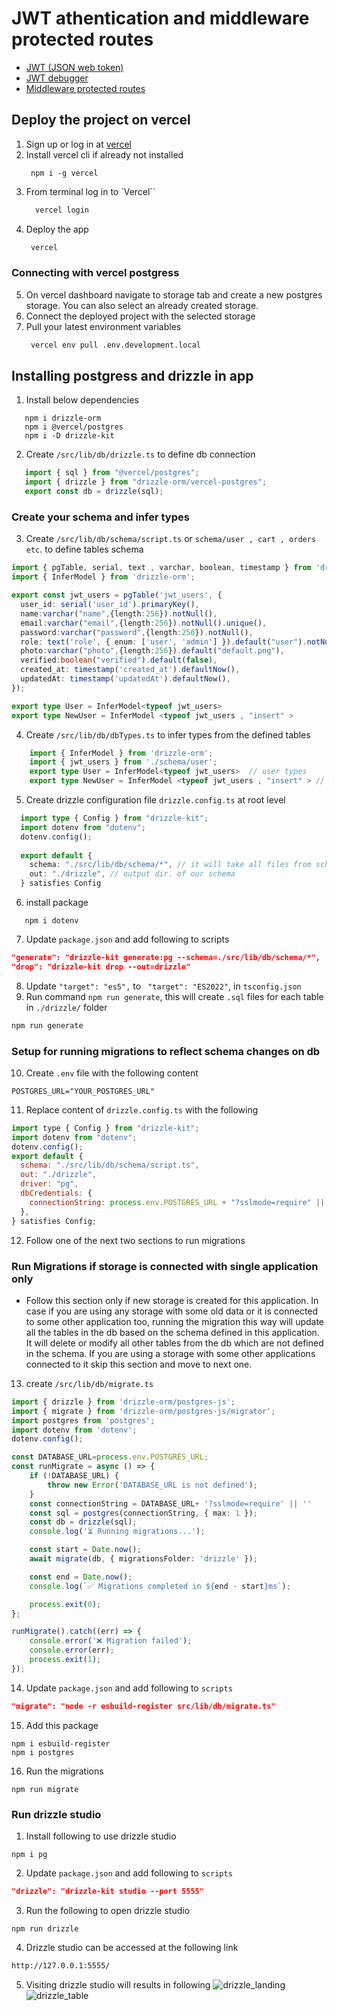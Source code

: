 # JWT athentication and middleware protected routes
* [JWT (JSON web token)](https://jwt.io/introduction)
* [JWT debugger](https://jwt.io/#debugger)
* [Middleware protected routes](https://nextjs.org/docs/app/building-your-application/routing/middleware)

## Deploy the project on vercel
1. Sign up or log in at [vercel](https://vercel.com/new)
2. Install vercel cli if already not installed
    ```npm
     npm i -g vercel
    ```
3. From terminal log in to `Vercel``
    ```cmd
      vercel login
    ```
4. Deploy the app
    ```cmd
     vercel
    ```
### Connecting with vercel postgress
5. On vercel dashboard navigate to storage tab and create a new postgres storage. You can also select an already created storage.
6. Connect the deployed project with the selected storage
7. Pull your latest environment variables
    ```cmd
     vercel env pull .env.development.local
    ```
## Installing postgress and drizzle in app
1. Install below dependencies
```npm
   npm i drizzle-orm
   npm i @vercel/postgres
   npm i -D drizzle-kit
```
2. Create `/src/lib/db/drizzle.ts` to define db connection
```ts
   import { sql } from "@vercel/postgres";
   import { drizzle } from "drizzle-orm/vercel-postgres";
   export const db = drizzle(sql);
```
### Create your schema and infer types
3. Create `/src/lib/db/schema/script.ts` or `schema/user , cart , orders etc`. to define tables schema
```ts
import { pgTable, serial, text , varchar, boolean, timestamp } from 'drizzle-orm/pg-core';
import { InferModel } from 'drizzle-orm';

export const jwt_users = pgTable('jwt_users', {
  user_id: serial('user_id').primaryKey(),
  name:varchar("name",{length:256}).notNull(),
  email:varchar("email",{length:256}).notNull().unique(),
  password:varchar("password",{length:256}).notNull(),
  role: text('role', { enum: ['user', 'admin'] }).default("user").notNull(),
  photo:varchar("photo",{length:256}).default("default.png"),
  verified:boolean("verified").default(false),
  created_at: timestamp('created_at').defaultNow(),
  updatedAt: timestamp('updatedAt').defaultNow(),
});

export type User = InferModel<typeof jwt_users> 
export type NewUser = InferModel <typeof jwt_users , "insert" >
```
4. Create `/src/lib/db/dbTypes.ts` to infer types from the defined tables
```ts
    import { InferModel } from 'drizzle-orm';
    import { jwt_users } from './schema/user';
    export type User = InferModel<typeof jwt_users>  // user types
    export type NewUser = InferModel <typeof jwt_users , "insert" > // add new user to db
```
5. Create drizzle configuration file `drizzle.config.ts` at root level
```ts
  import type { Config } from "drizzle-kit";
  import dotenv from "dotenv";
  dotenv.config();
   
  export default {
    schema: "./src/lib/db/schema/*", // it will take all files from schema path
    out: "./drizzle", // output dir. of our schema
  } satisfies Config
```
6. install package
```npm
   npm i dotenv
```
7. Update `package.json` and add following to scripts
```json
"generate": "drizzle-kit generate:pg --schema=./src/lib/db/schema/*",
"drop": "drizzle-kit drop --out=drizzle"
```
8. Update `"target": "es5",` to ` "target": "ES2022"`, in `tsconfig.json`
9. Run command `npm run generate`, this will create `.sql` files for each table in `./drizzle/` folder
```cmd
npm run generate
```
### Setup for running migrations to reflect schema changes on db
10. Create `.env` file with the following content
```.env
POSTGRES_URL="YOUR_POSTGRES_URL"
```
11. Replace content of `drizzle.config.ts` with the following
```javascript
import type { Config } from "drizzle-kit";
import dotenv from "dotenv";
dotenv.config();
export default {
  schema: "./src/lib/db/schema/script.ts",
  out: "./drizzle",
  driver: "pg",
  dbCredentials: {
    connectionString: process.env.POSTGRES_URL + "?sslmode=require" || "",
  },
} satisfies Config;
```
12. Follow one of the next two sections to run migrations
### Run Migrations if storage is connected with single application only

* Follow this section only if new storage is created for this application. In case if you are using any storage with some old data or it is connected to some other application too, running the migration this way will update all the tables in the db based on the schema defined in this application. It will delete or modify all other tables from the db which are not defined in the schema. If you are using a storage with some other applications connected to it skip this section and move to next one.
13. create `/src/lib/db/migrate.ts`
```ts
import { drizzle } from 'drizzle-orm/postgres-js';
import { migrate } from 'drizzle-orm/postgres-js/migrator';
import postgres from 'postgres';
import dotenv from 'dotenv';
dotenv.config();

const DATABASE_URL=process.env.POSTGRES_URL;
const runMigrate = async () => {
	if (!DATABASE_URL) {
		throw new Error('DATABASE_URL is not defined');
	}
    const connectionString = DATABASE_URL+ '?sslmode=require' || ''
    const sql = postgres(connectionString, { max: 1 });
	const db = drizzle(sql);
	console.log('⏳ Running migrations...');

	const start = Date.now();
	await migrate(db, { migrationsFolder: 'drizzle' });

	const end = Date.now();
	console.log(`✅ Migrations completed in ${end - start}ms`);

	process.exit(0);
};

runMigrate().catch((err) => {
	console.error('❌ Migration failed');
	console.error(err);
	process.exit(1);
});
```
14. Update `package.json` and add following to `scripts`
```json
"migrate": "node -r esbuild-register src/lib/db/migrate.ts"
```
15. Add this package
```npm
npm i esbuild-register
npm i postgres
```
16. Run the migrations
```npm
npm run migrate
```
### Run drizzle studio
1. Install following to use drizzle studio
```npm
npm i pg
```
2. Update `package.json` and add following to `scripts`
```json
"drizzle": "drizzle-kit studio --port 5555"
```
3. Run the following to open drizzle studio
```npm 
npm run drizzle
```
4. Drizzle studio can be accessed at the following link
```cmd
http://127.0.0.1:5555/
```
5. Visiting drizzle studio will results in following
    ![drizzle_landing](./public/drizzle_landing.jpg)
    ![drizzle_table](./public/drizzle_table.jpg)
    